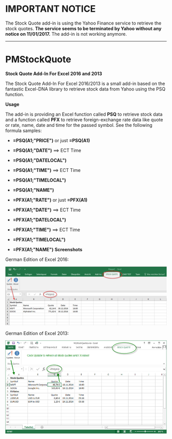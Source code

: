 # IMPORTANT NOTICE

The Stock Quote add-in is using the Yahoo Finance service to retrieve the stock quotes. **The service seems to be terminated by Yahoo without any notice on 11/01/2017.** The add-in is not working anymore.

----
# PMStockQuote

**Stock Quote Add-In For Excel 2016 and 2013**

The Stock Quote Add-In For Excel 2016/2013 is a small add-in based on the fantastic Excel-DNA library to retrieve stock data from Yahoo using the PSQ function.

**Usage**

The add-in is providing an Excel function called **PSQ** to retrieve stock data and a function called **PFX** to retrieve foreign-exchange rate data like quote or rate, name, date and time for the passed symbol. See the following formula samples:

* **=PSQ(A1;"PRICE")** or just **=PSQ(A1)**
* **=PSQ(A1;"DATE")** ==> ECT Time
* **=PSQ(A1;"DATELOCAL")**
* **=PSQ(A1;"TIME")** ==> ECT Time
* **=PSQ(A1;"TIMELOCAL")** 
* **=PSQ(A1;"NAME")**

* **=PFX(A1;"RATE")** or just **=PFX(A1)**
* **=PFX(A1;"DATE")** ==> ECT Time
* **=PFX(A1;"DATELOCAL")**
* **=PFX(A1;"TIME")** ==> ECT Time
* **=PFX(A1;"TIMELOCAL")**
* **=PFX(A1;"NAME")**
**Screenshots**

German Edition of Excel 2016:

![](PMStockQuoteExcelAddIn2016OLD.png)

German Edition of Excel 2013:

![](PMStockQuoteExcelAddInOLD.jpg)
